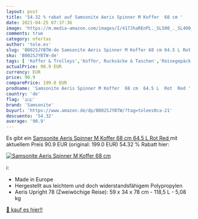 ```yaml
---
layout: post
title: '54.32 % rabat auf Samsonite Aeris Spinner M Koffer  68 cm '
date: 2021-04-25 07:37:36
image: 'https://m.media-amazon.com/images/I/417JhaREnPL._SL500_._SL400_.jpg'
comments: true
category: ofertas
author: 'tole.es'
slug: 'B002SJYBTW-de Samsonite Aeris Spinner M Koffer 68 cm 64.5 L Rot Red'
sku: 'B002SJYBTW-de'
tags: [ 'Koffer & Trolleys','Koffer, Rucksäcke & Taschen','Reisegepäck','samsonite', ]
actualPrice: 90.9 EUR
currency: EUR
price: 90.9
comparePrice: 199.0 EUR
prodname: 'Samsonite Aeris Spinner M Koffer  68 cm  64.5 L  Rot  Red '
country: 'de'
flag: '🇩🇪'
brand: 'Samsonite'
buyurl: 'https://www.amazon.de/dp/B002SJYBTW/?tag=tolees0ca-21'
descuento: '54.32'
average: '90.9'
---
```


Es gibt ein [Samsonite Aeris Spinner M Koffer  68 cm  64.5 L  Rot  Red ](https://www.amazon.de/dp/B002SJYBTW/?tag=tolees0ca-21) mit aktuellem Preis 90.9 EUR (original: 199.0 EUR) 54.32 % Rabatt hier:

[![Samsonite Aeris Spinner M Koffer  68 cm ](https://m.media-amazon.com/images/I/417JhaREnPL._SL500_._SL400_.jpg)](https://www.amazon.de/dp/B002SJYBTW/?tag=tolees0ca-21)

ℹ️:

- Made in Europe
- Hergestellt aus leichtem und doch widerstandsfähigem Polypropylen
- Aeris Upright 78 (Zweiwöchige Reise): 59 x 34 x 78 cm - 118,5 L - 5,08 kg

[🛒 kauf es hier!!](https://www.amazon.de/dp/B002SJYBTW/?tag=tolees0ca-21)
